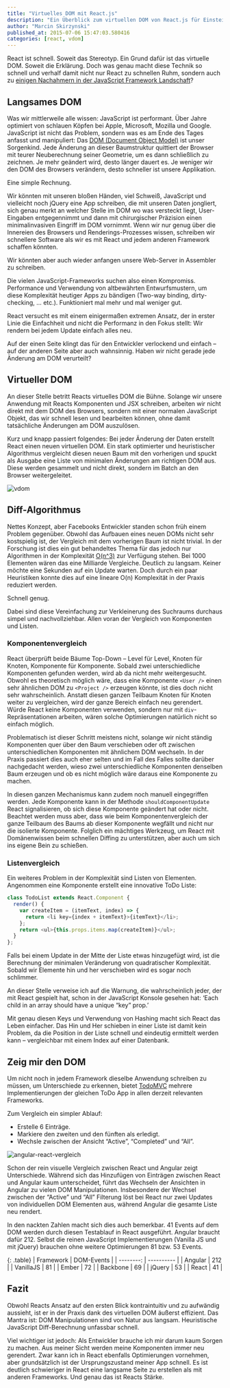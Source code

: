 ```yaml
---
title: "Virtuelles DOM mit React.js"
description: "Ein Überblick zum virtuellen DOM von React.js für Einsteiger"
author: "Marcin Skirzynski"
published_at: 2015-07-06 15:47:03.580416
categories: [react, vdom]
---
```


React ist schnell. Soweit das Stereotyp. Ein Grund dafür ist das virtuelle DOM. Soweit die Erklärung. Doch was genau macht diese Technik so schnell und verhalf damit nicht nur React zu schnellen Ruhm, sondern auch zu [einigen Nachahmern in der JavaScript Framework Landschaft](https://github.com/emberjs/rfcs/pull/15)?

## Langsames DOM

Was wir mittlerweile alle wissen: JavaScript ist performant. Über Jahre optimiert von schlauen Köpfen bei Apple, Microsoft, Mozilla und Google. JavaScript ist nicht das Problem, sondern was es am Ende des Tages anfasst und manipuliert: Das [DOM (Document Object Model)](https://de.wikipedia.org/wiki/Document_Object_Model) ist unser Sorgenkind. Jede Änderung an dieser Baumstruktur quittiert der Browser mit teurer Neuberechnung seiner Geometrie, um es dann schließlich zu zeichnen. Je mehr geändert wird, desto länger dauert es. Je weniger wir den DOM des Browsers verändern, desto schneller ist unsere Applikation.

Eine simple Rechnung.

Wir könnten mit unseren bloßen Händen, viel Schweiß, JavaScript und vielleicht noch jQuery eine App schreiben, die mit unseren Daten jongliert, sich genau merkt an welcher Stelle im DOM wo was versteckt liegt, User-Eingaben entgegennimmt und dann mit chirurgischer Präzision einen minimalinvasiven Eingriff im DOM vornimmt. Wenn wir nur genug über die Innereien des Browsers und Renderings-Prozesses wissen, schreiben wir schnellere Software als wir es mit React und jedem anderen Framework schaffen könnten.

Wir könnten aber auch wieder anfangen unsere Web-Server in Assembler zu schreiben.

Die vielen JavaScript-Frameworks suchen also einen Kompromiss. Performance und Verwendung von altbewährten Entwurfsmustern, um diese Komplexität heutiger Apps zu bändigen (Two-way binding, dirty-checking, … etc.). Funktioniert mal mehr und mal weniger gut.

React versucht es mit einem einigermaßen extremen Ansatz, der in erster Linie die Einfachheit und nicht die Performanz in den Fokus stellt: Wir rendern bei jedem Update einfach alles neu.

Auf der einen Seite klingt das für den Entwickler verlockend und einfach – auf der anderen Seite aber auch wahnsinnig. Haben wir nicht gerade jede Änderung am DOM verurteilt?

## Virtueller DOM

An dieser Stelle betritt Reacts virtuelles DOM die Bühne. Solange wir unsere Anwendung mit Reacts Komponenten und JSX schreiben, arbeiten wir nicht direkt mit dem DOM des Browsers, sondern mit einer normalen JavaScript Objekt, das wir schnell lesen und bearbeiten können, ohne damit tatsächliche Änderungen am DOM auszulösen.

Kurz und knapp passiert folgendes: Bei jeder Änderung der Daten erstellt React einen neuen virtuellen DOM. Ein stark optimierter und heuristischer Algorithmus vergleicht diesen neuen Baum mit den vorherigen und spuckt als Ausgabe eine Liste von minimalen Änderungen am richtigen DOM aus. Diese werden gesammelt und nicht direkt, sondern im Batch an den Browser weitergeleitet.

![vdom](vdom.jpg)

## Diff-Algorithmus

Nettes Konzept, aber Facebooks Entwickler standen schon früh einem Problem gegenüber. Obwohl das Aufbauen eines neuen DOMs nicht sehr kostspielig ist, der Vergleich mit dem vorherigen Baum ist nicht trivial. In der Forschung ist dies ein gut behandeltes Thema für das jedoch nur Algorithmen in der Komplexität [O(n^3)](http://grfia.dlsi.ua.es/ml/algorithms/references/editsurvey_bille.pdf) zur Verfügung stehen. Bei 1000 Elementen wären das eine Milliarde Vergleiche. Deutlich zu langsam. Keiner möchte eine Sekunden auf ein Update warten. Doch durch ein paar Heuristiken konnte dies auf eine lineare O(n) Komplexität in der Praxis reduziert werden.

Schnell genug.

Dabei sind diese Vereinfachung zur Verkleinerung des Suchraums durchaus simpel und nachvollziehbar. Allen voran der Vergleich von Komponenten und Listen.

### Komponentenvergleich

React überprüft beide Bäume Top-Down – Level für Level, Knoten für Knoten, Komponente für Komponente. Sobald zwei unterschiedliche Komponenten gefunden werden, wird ab da nicht mehr weitergesucht. Obwohl es theoretisch möglich wäre, dass eine Komponente `<User />` einen sehr ähnlichen DOM zu `<Project />` erzeugen könnte, ist dies doch nicht sehr wahrscheinlich. Anstatt diesen ganzen Teilbaum Knoten für Knoten weiter zu vergleichen, wird der ganze Bereich einfach neu gerendert. Würde React keine Komponenten verwenden, sondern nur mit `div`-Repräsentationen arbeiten, wären solche Optimierungen natürlich nicht so einfach möglich.

Problematisch ist dieser Schritt meistens nicht, solange wir nicht ständig Komponenten quer über den Baum verschieben oder oft zwischen unterschiedlichen Komponenten mit ähnlichem DOM wechseln. In der Praxis passiert dies auch eher selten und im Fall des Falles sollte darüber nachgedacht werden, wieso zwei unterschiedliche Komponenten denselben Baum erzeugen und ob es nicht möglich wäre daraus eine Komponente zu machen.

In diesen ganzen Mechanismus kann zudem noch manuell eingegriffen werden. Jede Komponente kann in der Methode `shouldComponentUpdate` React signalisieren, ob sich diese Komponente geändert hat oder nicht. Beachtet werden muss aber, dass wie beim Komponentenvergleich der ganze Teilbaum des Baums ab dieser Komponente wegfällt und nicht nur die isolierte Komponente. Folglich ein mächtiges Werkzeug, um React mit Domänenwissen beim schnellen Diffing zu unterstützen, aber auch um sich ins eigene Bein zu schießen.

### Listenvergleich

Ein weiteres Problem in der Komplexität sind Listen von Elementen. Angenommen eine Komponente erstellt eine innovative ToDo Liste:

```javascript
class TodoList extends React.Component {
  render() {
    var createItem = (itemText, index) => {
      return <li key={index + itemText}>{itemText}</li>;
    };
    return <ul>{this.props.items.map(createItem)}</ul>;
  }
};
```

Falls bei einem Update in der Mitte der Liste etwas hinzugefügt wird, ist die Berechnung der minimalen Veränderung von quadratischer Komplexität. Sobald wir Elemente hin und her verschieben wird es sogar noch schlimmer.

An dieser Stelle verweise ich auf die Warnung, die wahrscheinlich jeder, der mit React gespielt hat, schon in der JavaScript Konsole gesehen hat: ‘Each child in an array should have a unique “key” prop.’

Mit genau diesen Keys und Verwendung von Hashing macht sich React das Leben einfacher. Das Hin und Her schieben in einer Liste ist damit kein Problem, da die Position in der Liste schnell und eindeutig ermittelt werden kann – vergleichbar mit einem Index auf einer Datenbank.


## Zeig mir den DOM

Um nicht noch in jedem Framework dieselbe Anwendung schreiben zu müssen, um Unterschiede zu erkennen, bietet [TodoMVC](http://todomvc.com/) mehrere Implementierungen der gleichen ToDo App in allen derzeit relevanten Frameworks.

Zum Vergleich ein simpler Ablauf:

- Erstelle 6 Einträge.
- Markiere den zweiten und den fünften als erledigt.
- Wechsle zwischen der Ansicht “Active”, “Completed” und “All”.

![angular-react-vergleich](angular-react.gif)

Schon der rein visuelle Vergleich zwischen React und Angular zeigt Unterschiede. Während sich das Hinzufügen von Einträgen zwischen React und Angular kaum unterscheidet, führt das Wechseln der Ansichten in Angular zu vielen DOM Manipulationen. Insbesondere der Wechsel zwischen der “Active” und “All” Filterung löst bei React nur zwei Updates von individuellen DOM Elementen aus, während Angular die gesamte Liste neu rendert.

In den nackten Zahlen macht sich dies auch bemerkbar. 41 Events auf dem DOM werden durch diesen Testablauf in React ausgeführt. Angular braucht dafür 212. Selbst die reinen JavaScript Implementierungen (Vanilla JS und mit jQuery) brauchen ohne weitere Optimierungen 81 bzw. 53 Events.

{: .table}
| Framework | DOM-Events |
| --------: | ---------- |
| Angular   | 212        |
| VanillaJS | 81         |
| Ember     | 72         |
| Backbone  | 69         |
| jQuery    | 53         |
| React     | 41         |

## Fazit

Obwohl Reacts Ansatz auf den ersten Blick kontraintuitiv und zu aufwändig aussieht, ist er in der Praxis dank des virtuellen DOM äußerst effizient. Das Mantra ist: DOM Manipulationen sind von Natur aus langsam. Heuristische JavaScript Diff-Berechnung unfassbar schnell.

Viel wichtiger ist jedoch: Als Entwickler brauche ich mir darum kaum Sorgen zu machen. Aus meiner Sicht werden meine Komponenten immer neu gerendert. Zwar kann ich in React ebenfalls Optimierungen vornehmen, aber grundsätzlich ist der Ursprungszustand meiner App schnell. Es ist deutlich schwieriger in React eine langsame Seite zu erstellen als mit anderen Frameworks. Und genau das ist Reacts Stärke.
